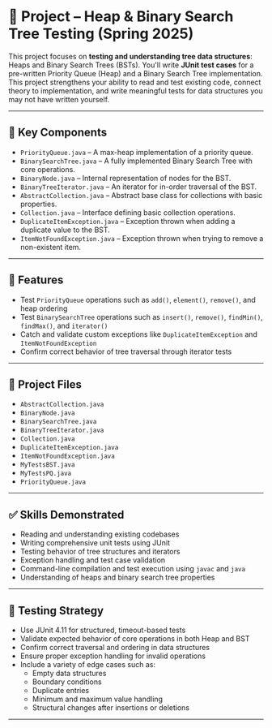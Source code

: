 # 🌳 Project – Heap & Binary Search Tree Testing (Spring 2025)

This project focuses on **testing and understanding tree data structures**: Heaps and Binary Search Trees (BSTs). You'll write **JUnit test cases** for a pre-written Priority Queue (Heap) and a Binary Search Tree implementation. This project strengthens your ability to read and test existing code, connect theory to implementation, and write meaningful tests for data structures you may not have written yourself.

---

## 🔧 Key Components

- `PriorityQueue.java` – A max-heap implementation of a priority queue.
- `BinarySearchTree.java` – A fully implemented Binary Search Tree with core operations.
- `BinaryNode.java` – Internal representation of nodes for the BST.
- `BinaryTreeIterator.java` – An iterator for in-order traversal of the BST.
- `AbstractCollection.java` – Abstract base class for collections with basic properties.
- `Collection.java` – Interface defining basic collection operations.
- `DuplicateItemException.java` – Exception thrown when adding a duplicate value to the BST.
- `ItemNotFoundException.java` – Exception thrown when trying to remove a non-existent item.

---

## 📌 Features

- Test `PriorityQueue` operations such as `add()`, `element()`, `remove()`, and heap ordering
- Test `BinarySearchTree` operations such as `insert()`, `remove()`, `findMin()`, `findMax()`, and `iterator()`
- Catch and validate custom exceptions like `DuplicateItemException` and `ItemNotFoundException`
- Confirm correct behavior of tree traversal through iterator tests

---

## 📁 Project Files

- `AbstractCollection.java`  
- `BinaryNode.java`  
- `BinarySearchTree.java`  
- `BinaryTreeIterator.java`  
- `Collection.java`  
- `DuplicateItemException.java`  
- `ItemNotFoundException.java`  
- `MyTestsBST.java`  
- `MyTestsPQ.java`  
- `PriorityQueue.java`  

---

## ✅ Skills Demonstrated

- Reading and understanding existing codebases  
- Writing comprehensive unit tests using JUnit  
- Testing behavior of tree structures and iterators  
- Exception handling and test case validation  
- Command-line compilation and test execution using `javac` and `java`  
- Understanding of heaps and binary search tree properties  

---

## 🧪 Testing Strategy

- Use JUnit 4.11 for structured, timeout-based tests  
- Validate expected behavior of core operations in both Heap and BST  
- Confirm correct traversal and ordering in data structures  
- Ensure proper exception handling for invalid operations  
- Include a variety of edge cases such as:
  - Empty data structures
  - Boundary conditions
  - Duplicate entries
  - Minimum and maximum value handling
  - Structural changes after insertions or deletions

---